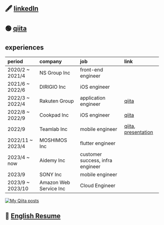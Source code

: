 

<!-- ## URL -->

<!-- - [Qiita ](https://qiita.com/miyakooti)[![My Qiita posts](https://qiita-badge.apiapi.app/s/miyakooti/posts.svg)](http://qiita.com/miyakooti) -->
<!-- - [Portfolio site](https://miyakooti.github.io/kousuke_portofolio/)
 -->

## 🖋️ [linkedIn](https://www.linkedin.com/in/maru087a65253/)

## 🟢 [qiita](https://qiita.com/miyakooti)

## experiences

| period | company | job | link |
|:-----------|:------------|:------------|:------------|
| 2020/2 ~ 2021/4 | NS Group Inc| front-end engineer| |
| 2021/6 ~ 2022/6 | DIRIGIO Inc| iOS engineer| |
| 2022/3 ~ 2022/4 | Rakuten Group| application engineer| [qiita](https://qiita.com/miyakooti/private/e01e19092d1034539429) |
| 2022/8 ~ 2022/9 | Cookpad Inc| iOS engineer| [qiita](https://qiita.com/miyakooti/private/95d3f815da897a71bf61) |
| 2022/9 | Teamlab Inc| mobile engineer| [qiita](https://qiita.com/miyakooti/private/42b70aaf9c7cd473314e), [presentation](https://drive.google.com/file/d/1YOW9m5tNqCdteA4rgm9QtqODRynIg9sd/view?usp=sharing) |
| 2022/11 ~ 2023/4| MOSHIMOS Inc| flutter engineer |
| 2023/4 ~ now | Aidemy Inc | customer success, infra engineer |
| 2023/9 | SONY Inc | mobile engineer |
| 2023/9 ~ 2023/10 | Amazon Web Service Inc | Cloud Engineer |

<!--| 2023/8 | Accenture Inc| consultant  | -->


<!-- | 2023/12 | NRI | DX engineer |

<!-- | 2025/4 ~ 【FULL TIME】 | Amazon Web Service Inc| Cloud Support Engineer | -->



[![My Qiita posts](https://qiita-badge.apiapi.app/s/miyakooti/posts.svg)](http://qiita.com/miyakooti)

## 🔖 [English Resume](https://file.notion.so/f/f/0c9e9f17-95c2-4536-b49b-9bb72372e1ec/b79d2ccc-38a6-480a-92f5-529cecf702c7/White_Blue_Simple_Back_End_Engineer_CV_Resume.pdf?table=block&id=c172ee09-8ee5-41cc-a3da-b45f06fc1c1f&spaceId=0c9e9f17-95c2-4536-b49b-9bb72372e1ec&expirationTimestamp=1724256000000&signature=kUcvsjHjJEpxpiJagjZjXXd7P5a3k2zCZcN0hPWIDaI&downloadName=White+Blue+Simple+Back+End+Engineer+CV+Resume.pdf)


<!-- ## Doing
- GUI Architecture(MVVM)




## Scheduled

- flutter
- Redux
- Rx
- golang
- swiftGen
- swiftlint
- clean architecture
- 

## Done
- GUI Architecture(MVP)
 -->

